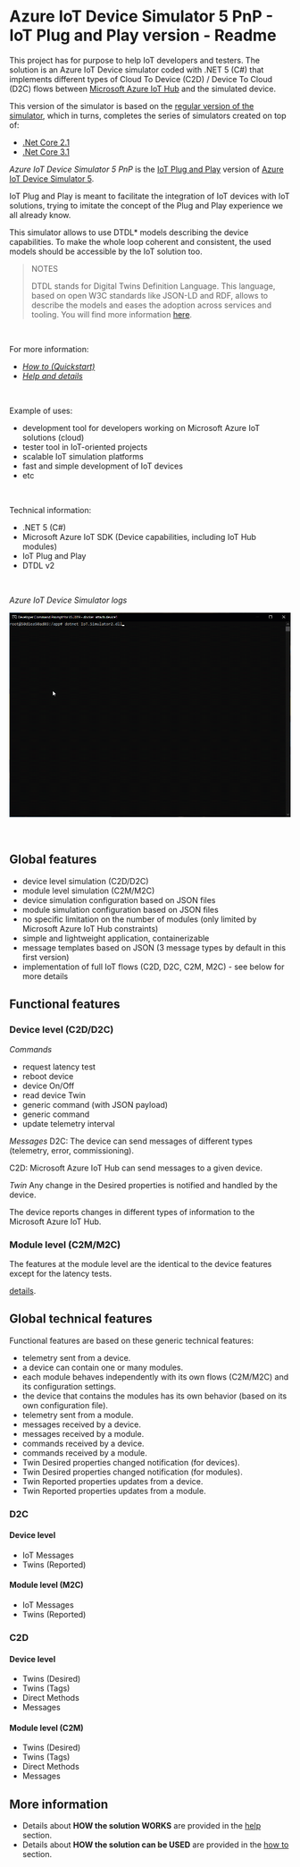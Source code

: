 # Azure IoT Device Simulator 5 PnP - IoT Plug and Play version - Readme

This project has for purpose to help IoT developers and testers. The solution is an Azure IoT Device simulator coded with .NET 5 (C#) that implements different types of Cloud To Device (C2D) / Device To Cloud (D2C) flows between [Microsoft Azure IoT Hub](https://azure.microsoft.com/en-us/services/iot-hub/) and the simulated device.

This version of the simulator is based on the [regular version of the simulator](https://github.com/jonmikeli/azureiotdevicesimulator5), which in turns, completes the series of simulators created on top of:
 - [.Net Core 2.1](https://github.com/jonmikeli/azureiotdevicesimulator)
 - [.Net Core 3.1](https://github.com/jonmikeli/azureiotdevicesimulator3)

*Azure IoT Device Simulator 5 PnP* is the [IoT Plug and Play](https://docs.microsoft.com/en-us/azure/iot-pnp/overview-iot-plug-and-play) version of [Azure IoT Device Simulator 5](https://github.com/jonmikeli/azureiotdevicesimulator5).

IoT Plug and Play is meant to facilitate the integration of IoT devices with IoT solutions, trying to imitate the concept of the Plug and Play experience we all already know.

This simulator allows to use DTDL* models describing the device capabilities. To make the whole loop coherent and consistent, the used models should be accessible by the IoT solution too.

> NOTES
>
> DTDL stands for Digital Twins Definition Language. This language, based on open W3C standards like JSON-LD and RDF, allows to describe the models and eases the adoption across services and tooling. You will find more information [here](https://github.com/Azure/opendigitaltwins-dtdl/blob/master/DTDL/v2/dtdlv2.md).

<br/>

For more information:
 - [*How to (Quickstart)*](sources/IoT.Simulator/IoT.Simulator/docs/HowTo.md)
 - [*Help and details*](sources/IoT.Simulator/IoT.Simulator/docs/Help.md) 
 
 <br/>

Example of uses:
 - development tool for developers working on Microsoft Azure IoT solutions (cloud)
 - tester tool in IoT-oriented projects
 - scalable IoT simulation platforms
 - fast and simple development of IoT devices
 - etc

<br/>

Technical information:
 - .NET 5 (C#)
 - Microsoft Azure IoT SDK (Device capabilities, including IoT Hub modules)
 - IoT Plug and Play
 - DTDL v2

<br/>

*Azure IoT Device Simulator logs*

![Azure IoT Device Simulator Logs](sources/IoT.Simulator/IoT.Simulator/docs/images/AzureIoTDeviceSimulatorLos.gif)

<br/>

## Global features
 - device level simulation (C2D/D2C)
 - module level simulation (C2M/M2C)
 - device simulation configuration based on JSON files
 - module simulation configuration based on JSON files
 - no specific limitation on the number of modules (only limited by Microsoft Azure IoT Hub constraints)
 - simple and lightweight application, containerizable
 - message templates based on JSON (3 message types by default in this first version)
 - implementation of full IoT flows (C2D, D2C, C2M, M2C) - see below for more details


## Functional features

### Device level (C2D/D2C)

*Commands*
 - request latency test
 - reboot device
 - device On/Off
 - read device Twin
 - generic command (with JSON payload)
 - generic command
 - update telemetry interval
 
 *Messages*
 D2C: The device can send messages of different types (telemetry, error, commissioning).
 
 C2D: Microsoft Azure IoT Hub can send messages to a given device.
 
 *Twin*
 Any change in the Desired properties is notified and handled by the device.

 The device reports changes in different types of information to the Microsoft Azure IoT Hub.


### Module level (C2M/M2C)
The features at the module level are the identical to the device features except for the latency tests.


[details](sources/IoT.Simulator/IoT.Simulator/docs/Help.md).

  
## Global technical features

Functional features are based on these generic technical features:
 - telemetry sent from a device.
 - a device can contain one or many modules.
 - each module behaves independently with its own flows (C2M/M2C) and its configuration settings.
 - the device that contains the modules has its own behavior (based on its own configuration file).
 - telemetry sent from a module.
 - messages received by a device.
 - messages received by a module.
 - commands received by a device.
 - commands received by a module.
 - Twin Desired properties changed notification (for devices).
 - Twin Desired properties changed notification (for modules).
 - Twin Reported properties updates from a device.
 - Twin Reported properties updates from a module.


### D2C
#### Device level
 - IoT Messages
 - Twins (Reported)

#### Module level (M2C)
 - IoT Messages
 - Twins (Reported)

### C2D
#### Device level
 - Twins (Desired)
 - Twins (Tags)
 - Direct Methods
 - Messages

#### Module level (C2M)
 - Twins (Desired)
 - Twins (Tags)
 - Direct Methods
 - Messages

## More information

- Details about **HOW the solution WORKS** are provided in the [help](sources/IoT.Simulator/IoT.Simulator/docs/Help.md) section.
- Details about **HOW the solution can be USED** are provided in the [how to](sources/IoT.Simulator/IoT.Simulator/docs/HowTo.md) section.

